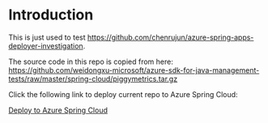 # Introduction

This is just used to test https://github.com/chenrujun/azure-spring-apps-deployer-investigation.

The source code in this repo is copied from here: https://github.com/weidongxu-microsoft/azure-sdk-for-java-management-tests/raw/master/spring-cloud/piggymetrics.tar.gz

Click the following link to deploy current repo to Azure Spring Cloud:

[Deploy to Azure Spring Cloud](http://localhost:8080/deployer?gitHubRepoUrl=https%3A%2F%2Fgithub.com%2Fchenrujun%2Fazure-spring-apps-deployer-target-application%2F&moduleName=gateway)